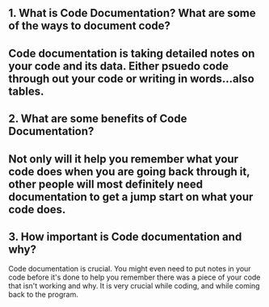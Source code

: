 ## 1. What is Code Documentation? What are some of the ways to document code?
Code documentation is taking detailed notes on your code and its data. Either psuedo code through out your code or writing in words...also tables.
---
## 2. What are some benefits of Code Documentation?
Not only will it help you remember what your code does when you are going back through it, other people will most definitely need documentation to get a jump start on what your code does.
---
## 3. How important is Code documentation and why?
Code documentation is crucial. You might even need to put notes in your code before it's done to help you remember there was a piece of your code that isn't working and why. It is very crucial while coding, and while coming back to the program.